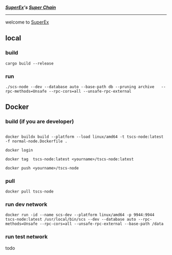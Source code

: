 ***[SuperEx](https://www.superex.com/)'s [Super Chain](https://scschain.com/)***

---
welcome to [SuperEx](https://www.superex.com/)

## local

### build
```
cargo build --release
```
### run 
```
./scs-node --dev --database auto --base-path db --pruning archive   --rpc-methods=Unsafe --rpc-cors=all --unsafe-rpc-external
```

## Docker

### build (if you are developer)
<!-- ```
docker buildx build create --name mybuilder --use
```
```
docker login
``` -->
```

docker buildx build --platform --load linux/amd64 -t tscs-node:latest -f normal-node.Dockerfile .
```

```
docker login
```

```
docker tag  tscs-node:latest <yourname>/tscs-node:latest

```

```
docker push <yourname>/tscs-node

```

<!-- ```
docker build -t tscs-node:latest -f normal-node.Dockerfile .
``` -->

### pull
```
docker pull tscs-node
```

### run dev network

```
docker run -id --name scs-dev --platform linux/amd64 -p 9944:9944 tscs-node:latest /usr/local/bin/scs --dev --database auto --rpc-methods=Unsafe --rpc-cors=all --unsafe-rpc-external --base-path /data
```

### run test network
todo